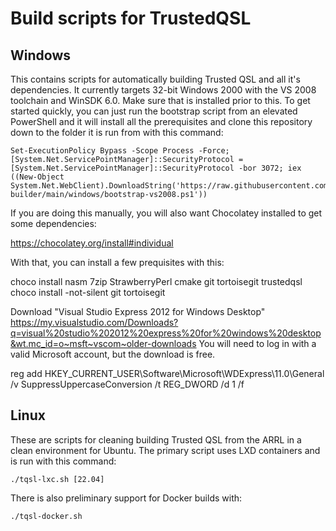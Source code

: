 Build scripts for TrustedQSL
============================

Windows
-------

This contains scripts for automatically building Trusted QSL and all it's dependencies. It currently targets 32-bit Windows 2000 with the VS 2008 toolchain and WinSDK 6.0. Make sure that is installed prior to this. To get started quickly, you can just run the bootstrap script from an elevated PowerShell and it will install all the prerequisites and clone this repository down to the folder it is run from with this command:

    Set-ExecutionPolicy Bypass -Scope Process -Force; [System.Net.ServicePointManager]::SecurityProtocol = [System.Net.ServicePointManager]::SecurityProtocol -bor 3072; iex ((New-Object System.Net.WebClient).DownloadString('https://raw.githubusercontent.com/penguin359/trustedqsl-builder/main/windows/bootstrap-vs2008.ps1'))

If you are doing this manually, you will also want Chocolatey installed to get some dependencies:

https://chocolatey.org/install#individual

With that, you can install a few prequisites with this:

choco install nasm 7zip StrawberryPerl cmake git tortoisegit trustedqsl
choco install -not-silent git tortoisegit

Download "Visual Studio Express 2012 for Windows Desktop"
https://my.visualstudio.com/Downloads?q=visual%20studio%202012%20express%20for%20windows%20desktop&wt.mc_id=o~msft~vscom~older-downloads
You will need to log in with a valid Microsoft account, but the download is free.

reg add HKEY_CURRENT_USER\Software\Microsoft\WDExpress\11.0\General /v SuppressUppercaseConversion /t REG_DWORD /d 1 /f


Linux
-----

These are scripts for cleaning building Trusted QSL from the ARRL in a
clean environment for Ubuntu. The primary script uses LXD containers
and is run with this command:

    ./tqsl-lxc.sh [22.04]

There is also preliminary support for Docker builds with:

    ./tqsl-docker.sh
